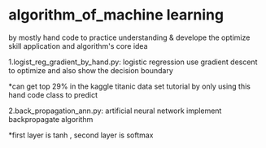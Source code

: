 # algorithm_of_machine learning


by mostly hand code to practice understanding & develope the optimize skill application and algorithm's core idea

1.logist_reg_gradient_by_hand.py: logistic regression use gradient descent to optimize and also show the decision boundary

*can get top 29% in the kaggle titanic data set tutorial by only using this hand code class to predict 


2.back_propagation_ann.py: artificial neural network implement backpropagate algorithm 

*first layer is tanh , second layer is softmax
